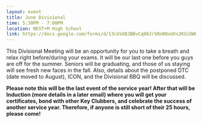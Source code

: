 ```yaml
---
layout: event
title: June Divisional
time: 5:30PM - 7:00PM
location: NEST+M High School
link: https://docs.google.com/forms/d/13cGVd8JBBvCq90JrSRnN9xUXs2KUiOWB1lvFUXFe6TA
---
```

This Divisional Meeting will be an opportunity for you to take a breath and relax right before/during your exams. It will be our last one before you guys are off for the summer. Seniors will be graduating, and those of us staying will see fresh new faces in the fall. Also, details about the postponed DTC (date moved to August), ICON, and the Divisional BBQ will be discussed.

**Please note this will be the last event of the service year! After that will be Induction (more details in a later email) where you will get your certificates, bond with other Key Clubbers, and celebrate the success of another service year. Therefore, if anyone is still short of their 25 hours, please come!**
